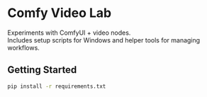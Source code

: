 # Comfy Video Lab
Experiments with ComfyUI + video nodes.  
Includes setup scripts for Windows and helper tools for managing workflows.

## Getting Started
```bash
pip install -r requirements.txt

